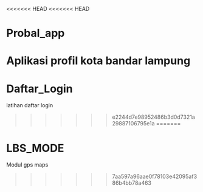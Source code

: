 <<<<<<< HEAD
<<<<<<< HEAD
# Probal_app
Aplikasi profil kota bandar lampung
=======
# Daftar_Login
latihan daftar login
>>>>>>> e2244d7e98952486b3d0d7321a29887106795e1a
=======
# LBS_MODE
Modul gps maps
>>>>>>> 7aa597a96aae0f78103e42095af386b4bb78a463
